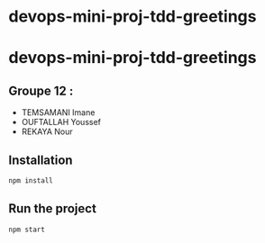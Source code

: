 # devops-mini-proj-tdd-greetings

# devops-mini-proj-tdd-greetings

## Groupe 12 :
- TEMSAMANI Imane
- OUFTALLAH Youssef
- REKAYA Nour

## Installation 
```bash
npm install
```

## Run the project
```bash
npm start
```
